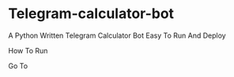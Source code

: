 # Telegram-calculator-bot
A Python Written Telegram Calculator Bot Easy To Run And Deploy 

How To Run

Go To 
